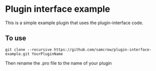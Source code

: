 # Plugin interface example #

This is a simple example plugin that uses the plugin-interface code.

## To use ##

	git clone --recursive https://github.com/samcrow/plugin-interface-example.git YourPluginName
	
Then rename the .pro file to the name of your plugin
